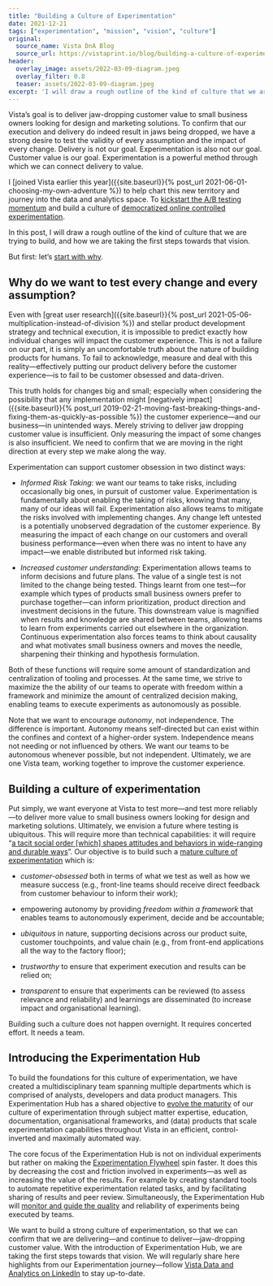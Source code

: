```yaml
---
title: "Building a Culture of Experimentation"
date: 2021-12-21
tags: ["experimentation", "mission", "vision", "culture"]
original:
  source_name: Vista DnA Blog
  source_url: https://vistaprint.io/blog/building-a-culture-of-experimentation
header:
  overlay_image: assets/2022-03-09-diagram.jpeg
  overlay_filter: 0.8
  teaser: assets/2022-03-09-diagram.jpeg
excerpt: 'I will draw a rough outline of the kind of culture that we are trying to build at Vista, and how we are taking the first steps towards that vision.'
---
```


Vista’s goal is to deliver jaw-dropping customer value to small business owners looking for design and marketing solutions. To confirm that our execution and delivery do indeed result in jaws being dropped, we have a strong desire to test the validity of every assumption and the impact of every change. Delivery is not our goal. Experimentation is also not our goal. Customer value is our goal. Experimentation is a powerful method through which we can connect delivery to value.

I [joined Vista earlier this year]({{site.baseurl}}{% post_url 2021-06-01-choosing-my-own-adventure %}) to help chart this new territory and journey into the data and analytics space. To [kickstart the A/B testing momentum](https://medium.com/booking-product/it-takes-a-flywheel-to-fly-b79ad69a62ee) and build a culture of [democratized online controlled experimentation](https://arxiv.org/abs/1710.08217).

In this post, I will draw a rough outline of the kind of culture that we are trying to build, and how we are taking the first steps towards that vision.

But first: let’s [start with why](https://en.wikipedia.org/wiki/Start_with_Why).

## Why do we want to test every change and every assumption?

Even with [great user research]({{site.baseurl}}{% post_url 2021-05-06-multiplication-instead-of-division %}) and stellar product development strategy and technical execution, it is impossible to predict exactly how individual changes will impact the customer experience. This is not a failure on our part, it is simply an uncomfortable truth about the nature of building products for humans. To fail to acknowledge, measure and deal with this reality—effectively putting our product delivery before the customer experience—is to fail to be customer obsessed and data-driven.

This truth holds for changes big and small; especially when considering the possibility that any implementation might [negatively impact]({{site.baseurl}}{% post_url 2019-02-21-moving-fast-breaking-things-and-fixing-them-as-quickly-as-possible %}) the customer experience—and our business—in unintended ways. Merely striving to deliver jaw dropping customer value is insufficient. Only measuring the impact of some changes is also insufficient. We need to confirm that we are moving in the right direction at every step we make along the way.

Experimentation can support customer obsession in two distinct ways:

- *Informed Risk Taking*: we want our teams to take risks, including occasionally big ones, in pursuit of customer value. Experimentation is fundamentally about enabling the taking of risks, knowing that many, many of our ideas will fail. Experimentation also allows teams to mitigate the risks involved with implementing changes. Any change left untested is a potentially unobserved degradation of the customer experience. By measuring the impact of each change on our customers and overall business performance—even when there was no intent to have any impact—we enable distributed but informed risk taking.

- *Increased customer understanding*: Experimentation allows teams to inform decisions and future plans. The value of a single test is not limited to the change being tested. Things learnt from one test—for example which types of products small business owners prefer to purchase together—can inform prioritization, product direction and investment decisions in the future. This downstream value is magnified when results and knowledge are shared between teams, allowing teams to learn from experiments carried out elsewhere in the organization. Continuous experimentation also forces teams to think about causality and what motivates small business owners and moves the needle, sharpening their thinking and hypothesis formulation.

Both of these functions will require some amount of standardization and centralization of tooling and processes. At the same time, we strive to maximize the the ability of our teams to operate with freedom within a framework and minimize the amount of centralized decision making, enabling teams to execute experiments as autonomously as possible.

Note that we want to encourage *autonomy*, not independence. The difference is important. Autonomy means self-directed but can exist within the confines and context of a higher-order system. Independence means not needing or not influenced by others. We want our teams to be autonomous whenever possible, but not independent. Ultimately, we are one Vista team, working together to improve the customer experience.

## Building a culture of experimentation

Put simply, we want everyone at Vista to test more—and test more reliably—to deliver more value to small business owners looking for design and marketing solutions. Ultimately, we envision a future where testing is ubiquitous. This will require more than technical capabilities: it will require “[a tacit social order [which] shapes attitudes and behaviors in wide-ranging and durable ways](https://hbr.org/2018/01/the-leaders-guide-to-corporate-culture)”. Our objective is to build such a [mature culture of experimentation](https://onlinelibrary.wiley.com/doi/abs/10.1002/smr.2113) which is:

- *customer-obsessed* both in terms of what we test as well as how we measure success (e.g., front-line teams should receive direct feedback from customer behaviour to inform their work);

- empowering autonomy by providing *freedom within a framework* that enables teams to autonomously experiment, decide and be accountable;

- *ubiquitous* in nature, supporting decisions across our product suite, customer touchpoints, and value chain (e.g., from front-end applications all the way to the factory floor);

- *trustworthy* to ensure that experiment execution and results can be relied on;

- *transparent* to ensure that experiments can be reviewed (to assess relevance and reliability) and learnings are disseminated (to increase impact and organisational learning).

Building such a culture does not happen overnight. It requires concerted effort. It needs a team.

## Introducing the Experimentation Hub

To build the foundations for this culture of experimentation, we have created a multidisciplinary team spanning multiple departments which is comprised of analysts, developers and data product managers. This Experimentation Hub has a shared objective to [evolve the maturity](https://onlinelibrary.wiley.com/doi/abs/10.1002/smr.2113) of our culture of experimentation through subject matter expertise, education, documentation, organisational frameworks, and (data) products that scale experimentation capabilities throughout Vista in an efficient, control-inverted and maximally automated way.

The core focus of the Experimentation Hub is not on individual experiments but rather on making the [Experimentation Flywheel](https://ieeexplore.ieee.org/document/9582567) spin faster. It does this by decreasing the cost and friction involved in experiments—as well as increasing the value of the results. For example by creating standard tools to automate repetitive experimentation related tasks, and by facilitating sharing of results and peer review. Simultaneously, the Experimentation Hub will [monitor and guide the quality](https://medium.com/booking-product/why-we-use-experimentation-quality-as-the-main-kpi-for-our-experimentation-platform-f4c1ce381b81) and reliability of experiments being executed by teams.

We want to build a strong culture of experimentation, so that we can confirm that we are delivering—and continue to deliver—jaw-dropping customer value. With the introduction of Experimentation Hub, we are taking the first steps towards that vision. We will regularly share here highlights from our Experimentation journey—follow [Vista Data and Analytics on LinkedIn](https://www.linkedin.com/showcase/vista-data-and-analytics/) to stay up-to-date.
